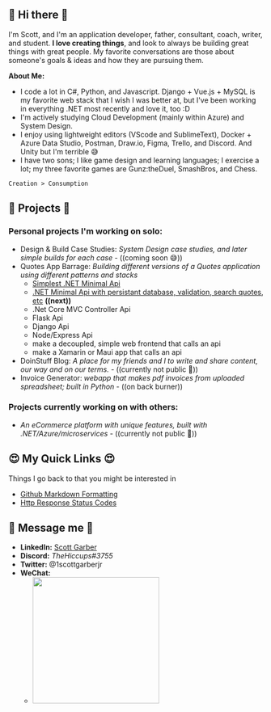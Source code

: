 ## 👋 Hi there 👋
I'm Scott, and I'm an application developer, father, consultant, coach, writer, and student. **I love creating things**, and look to always be building great things with great people. My favorite conversations are those about someone's goals & ideas and how they are pursuing them. 

**About Me:**
- I code a lot in C#, Python, and Javascript. Django + Vue.js + MySQL is my favorite web stack that I wish I was better at, but I've been working in everything .NET most recently and love it, too :D 
- I'm actively studying Cloud Development (mainly within Azure) and System Design.
- I enjoy using lightweight editors (VScode and SublimeText), Docker + Azure Data Studio, Postman, Draw.io, Figma, Trello, and Discord. And Unity but I'm terrible 😅
- I have two sons; I like game design and learning languages; I exercise a lot; my three favorite games are Gunz:theDuel, SmashBros, and Chess.

```
Creation > Consumption
```

## 🤩 Projects 🤩
### Personal projects I'm working on solo:
- Design & Build Case Studies: *System Design case studies, and later simple builds for each case* - ((coming soon 😅))
- Quotes App Barrage: *Building different versions of a Quotes application using different patterns and stacks*
  - [Simplest .NET Minimal Api](https://github.com/ScottGarberJr/quotesapi-dotnet-mini)
  - [.NET Minimal Api with persistant database, validation, search quotes, etc](https://github.com/ScottGarberJr/quotesapi-dotnet-mini2) **((next))**
  - .Net Core MVC Controller Api
  - Flask Api
  - Django Api
  - Node/Express Api
  - make a decoupled, simple web frontend that calls an api
  - make a Xamarin or Maui app that calls an api
- DoinStuff Blog: *A place for my friends and I to write and share content, our way and on our terms.* - ((currently not public 🥸))
- Invoice Generator: *webapp that makes pdf invoices from uploaded spreadsheet; built in Python* - ((on back burner))

### Projects currently working on with others:
- *An eCommerce platform with unique features, built with .NET/Azure/microservices* - ((currently not public 🥸))

## 😍 My Quick Links 😍
Things I go back to that you might be interested in
- [Github Markdown Formatting](https://docs.github.com/en/get-started/writing-on-github/getting-started-with-writing-and-formatting-on-github/basic-writing-and-formatting-syntax#supported-color-models)
- [Http Response Status Codes](https://developer.mozilla.org/en-US/docs/Web/HTTP/Status)

## 🥳 Message me 🥳 
- **LinkedIn:** [Scott Garber](https://linkedin.com/in/scottgarberjr)
- **Discord:** _TheHiccups#3755_
- **Twitter:** @1scottgarberjr
- **WeChat:** 
  - <img src="https://user-images.githubusercontent.com/61135183/180639118-f79364bf-3c3a-41ef-a60d-502508fa4656.png" width="250" />




